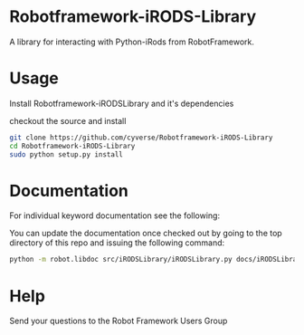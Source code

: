 # Robotframework-iRODS-Library

A library for interacting with Python-iRods from RobotFramework.


# Usage

Install Robotframework-iRODSLibrary and it's dependencies

checkout the source and install
```bash
git clone https://github.com/cyverse/Robotframework-iRODS-Library
cd Robotframework-iRODS-Library
sudo python setup.py install
```

# Documentation

For individual keyword documentation see the following:

You can update the documentation once checked out by going to the top directory of this repo and issuing the following command:
```bash
python -m robot.libdoc src/iRODSLibrary/iRODSLibrary.py docs/iRODSLibrary.html
```

# Help

Send your questions to the Robot Framework Users Group


